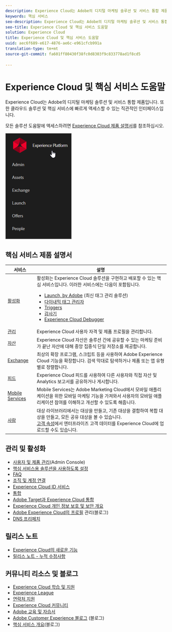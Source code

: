 ```yaml
---
description: Experience Cloud는 Adobe의 디지털 마케팅 솔루션 및 서비스 통합 제품입니다. 또한 클라우드 솔루션 및 핵심 서비스에 빠르게 액세스할 수 있는 직관적인 인터페이스입니다.
keywords: 핵심 서비스
seo-description: Experience Cloud는 Adobe의 디지털 마케팅 솔루션 및 서비스 통합 제품입니다. 또한 클라우드 솔루션 및 핵심 서비스에 빠르게 액세스할 수 있는 직관적인 인터페이스입니다.
seo-title: Experience Cloud 및 핵심 서비스 도움말
solution: Experience Cloud
title: Experience Cloud 및 핵심 서비스 도움말
uuid: aec6f689-e617-4876-ae6c-e961cfcb991a
translation-type: tm+mt
source-git-commit: fa601ff80430f38fc0d8303f9c833778ad1f8cd5

---
```



# Experience Cloud 및 핵심 서비스 도움말

Experience Cloud는 Adobe의 디지털 마케팅 솔루션 및 서비스 통합 제품입니다. 또한 클라우드 솔루션 및 핵심 서비스에 빠르게 액세스할 수 있는 직관적인 인터페이스입니다.

모든 솔루션 도움말에 액세스하려면 [Experience Cloud 제품 설명서](landing/experience-cloud-home.md)를 참조하십시오.

![](assets/experience-cloud-core-services.png)

## 핵심 서비스 제품 설명서

| 서비스 | 설명 |
|--- |--- |
| [활성화](activation/activation.md) | 활성화는 Experience Cloud 솔루션을 구현하고 배포할 수 있는 핵심 서비스입니다. 이러한 서비스에는 다음이 포함됩니다.<ul><li>[Launch, by Adobe](https://docs.adobelaunch.com/) (최신 태그 관리 솔루션)</li><li>[다이내믹 태그 관리자](https://marketing.adobe.com/resources/help/en_US/dtm/)</li><li>[Triggers](activation/triggers.md)</li><li>[감사기](https://marketing.adobe.com/resources/help/en_US/auditor/)</li><li>[Experience Cloud Debugger](https://marketing.adobe.com/resources/help/en_US/experience-cloud-debugger/)</li></ul> |
| [관리](admin-getting-started/admin-getting-started.md) | Experience Cloud 사용자 자격 및 제품 프로필을 관리합니다. |
| [자산](experience-cloud-assets/experience-cloud-assets.md) | Experience Cloud 자산은 솔루션 간에 공유할 수 있는 마케팅 준비가 끝난 자산에 대해 중앙 집중식 단일 저장소를 제공합니다. |
| [Exchange](https://experiencecloud.adobeexchange.com/) | 최상의 확장 프로그램, 스크립트 등을 사용하여 Adobe Experience Cloud 기능을 확장합니다. 검색 막대로 탐색하거나 제품 또는 앱 유형별로 정렬합니다. |
| [피드](feed.md) | Experience Cloud 피드를 사용하여 다른 사용자와 직접 자산 및 Analytics 보고서를 공유하거나 게시합니다. |
| [Mobile Services](https://marketing.adobe.com/resources/help/en_US/mobile/) | Mobile Services는 Adobe Marketing Cloud에서 모바일 애플리케이션을 위한 모바일 마케팅 기능을 가져와서 사용자의 모바일 애플리케이션 참여를 이해하고 개선할 수 있도록 해줍니다. |
| [사람](audience-library/audience-library.md) | 대상 라이브러리에서는 대상을 만들고, 기존 대상을 결합하여 복합 대상을 만들고, 모든 공유 대상을 볼 수 있습니다.<br>[고객 속성](attributes/attributes.md)에서 엔터프라이즈 고객 데이터를 Experience Cloud에 업로드할 수도 있습니다. |

## 관리 및 활성화

* [사용자 및 제품 관리](admin-getting-started/admin-getting-started.md)(Admin Console)
* [핵심 서비스용 솔루션을 사용하도록 설정](core-services/core-services.md)
* [FAQ](admin-getting-started/admin-getting-started.md)
* [조직 및 계정 연결](admin-getting-started/organizations.md)
* [Experience Cloud ID 서비스](https://marketing.adobe.com/resources/help/en_US/mcvid/)
* [통합](marketing-cloud-integrations.md)
* [Adobe Target과 Experience Cloud 통합](https://marketing.adobe.com/resources/help/en_US/target/a4t/c_integrating_target_with_mac.html)
* [Experience Cloud 개인 정보 보호 및 보안 개요](assets/Adobe-Marketing-Cloud-Privacy-and-Security-Overview.pdf)
* [Adobe Experience Cloud의 프로필](https://theblog.adobe.com/profile-management-adobe-marketing-cloud-comes-together/) 관리(블로그)
* [DNS 프리페치](admin-getting-started/admin-getting-started.md#concept_6BC8C6856E3644F8956D7AD0A96383B7)

## 릴리스 노트

* [Experience Cloud의 새로운 기능](marketing-cloud-interface/marketing-cloud-interface.md#concept_9A4370BD59744928BDC9F87E978798B3)
* [릴리스 노트 - 누적 수정사항](marketing-cloud-interface/release-notes.md#concept_F5C9FF69A5B44395BB5FA0552F4E9175)

## 커뮤니티 리소스 및 블로그

* [Experience Cloud 학습 및 지원](https://helpx.adobe.com/support/experience-cloud.html)
* [Experience League](https://landing.adobe.com/experience-league/)
* [연락처 지원](https://helpx.adobe.com/contact/enterprise-support.ec.html)
* [Experience Cloud 커뮤니티](https://forums.adobe.com/community/experience-cloud)
* [Adobe 교육 및 자습서](https://helpx.adobe.com/learning.html?promoid=KAUDK)
* [Adobe Customer Experience 블로그](https://theblog.adobe.com/customer-experience/) (블로그)
* [핵심 서비스 개요](https://theblog.adobe.com/part-2-capturing-leveraging-consumer-behavior-adobe-marketing-cloud/)(블로그)
